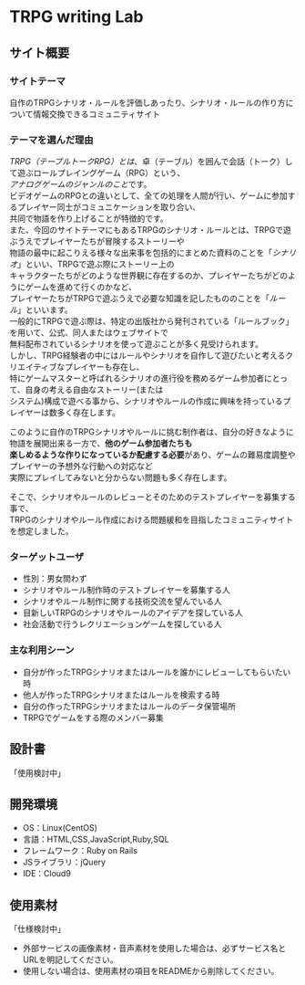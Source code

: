 # TRPG writing Lab

## サイト概要
### サイトテーマ
 自作のTRPGシナリオ・ルールを評価しあったり、シナリオ・ルールの作り方について情報交換できるコミュニティサイト 

### テーマを選んだ理由
 *TRPG（テーブルトークRPG）とは*、卓（テーブル）を囲んで会話（トーク）して遊ぶロールプレイングゲーム（RPG）という、  
 *アナログゲームのジャンルのこと*です。  
 ビデオゲームのRPGとの違いとして、全ての処理を人間が行い、ゲームに参加するプレイヤー同士がコミュニケーションを取り合い、  
 共同で物語を作り上げることが特徴的です。  
 また、今回のサイトテーマにもあるTRPGのシナリオ・ルールとは、TRPGで遊ぶうえでプレイヤーたちが冒険するストーリーや  
 物語の最中に起こりえる様々な出来事を包括的にまとめた資料のことを「*シナリオ*」といい、TRPGで遊ぶ際にストーリー上の  
 キャラクターたちがどのような世界観に存在するのか、プレイヤーたちがどのようにゲームを進めて行くのかなど、  
 プレイヤーたちがTRPGで遊ぶうえで必要な知識を記したもののことを「*ルール*」といいます。  
 一般的にTRPGで遊ぶ際は、特定の出版社から発刊されている「ルールブック」を用いて、公式、同人またはウェブサイトで  
 無料配布されているシナリオを使って遊ぶことが多く見受けられます。  
 しかし、TRPG経験者の中にはルールやシナリオを自作して遊びたいと考えるクリエイティブなプレイヤーも存在し、  
 特にゲームマスターと呼ばれるシナリオの進行役を務めるゲーム参加者にとって、自身の考える自由なストーリー(または  
 システム)構成で遊べる事から、シナリオやルールの作成に興味を持っているプレイヤーは数多く存在します。

 このように自作のTRPGシナリオやルールに挑む制作者は、自分の好きなように物語を展開出来る一方で、**他のゲーム参加者たちも**  
 **楽しめるような作りになっているか配慮する必要**があり、ゲームの難易度調整やプレイヤーの予想外な行動への対応など  
 実際にプレイしてみないと分からない問題も多く存在します。

 そこで、シナリオやルールのレビューとそのためのテストプレイヤーを募集する事で、  
 TRPGのシナリオやルール作成における問題緩和を目指したコミュニティサイトを想定しました。

### ターゲットユーザ
- 性別：男女問わず
- シナリオやルール制作時のテストプレイヤーを募集する人
- シナリオやルール制作に関する技術交流を望んでいる人
- 目新しいTRPGのシナリオやルールのアイデアを探している人
- 社会活動で行うレクリエーションゲームを探している人

### 主な利用シーン
- 自分が作ったTRPGシナリオまたはルールを誰かにレビューしてもらいたい時
- 他人が作ったTRPGシナリオまたはルールを検索する時
- 自分の作ったTRPGシナリオまたはルールのデータ保管場所
- TRPGでゲームをする際のメンバー募集

## 設計書
「使用検討中」

## 開発環境
- OS：Linux(CentOS)
- 言語：HTML,CSS,JavaScript,Ruby,SQL
- フレームワーク：Ruby on Rails
- JSライブラリ：jQuery
- IDE：Cloud9

## 使用素材
「仕様検討中」

- 外部サービスの画像素材・音声素材を使用した場合は、必ずサービス名とURLを明記してください。
- 使用しない場合は、使用素材の項目をREADMEから削除してください。
